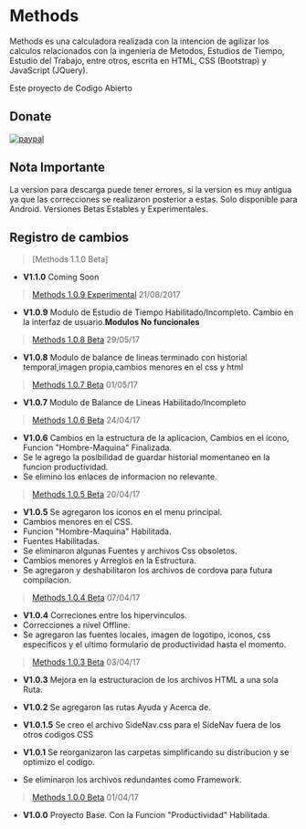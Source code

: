 # Methods
Methods es una calculadora realizada con la intencion de agilizar los calculos relacionados con la ingenieria de Metodos, Estudios de Tiempo, Estudio del Trabajo, entre otros, escrita en HTML, CSS (Bootstrap) y JavaScript (JQuery).

Este proyecto de Codigo Abierto

## Donate

[![paypal](https://www.paypalobjects.com/en_US/i/btn/btn_donateCC_LG.gif)](paypal.me/MetalSyntax)

## Nota Importante 

La version para descarga puede tener errores, si la version es muy antigua ya que las correcciones se realizaron posterior a estas. Solo disponible para Android. Versiones Betas Estables y Experimentales.

## Registro de cambios
> [Methods 1.1.0 Beta]

- **V1.1.0** Coming Soon

> [Methods 1.0.9 Experimental](http://skamason.com/6fAB) 21/08/2017

- **V1.0.9** Modulo de Estudio de Tiempo Habilitado/Incompleto. Cambio en la interfaz de usuario.**Modulos No funcionales**

> [Methods 1.0.8 Beta](http://adf.ly/1n048L) 29/05/17

- **V1.0.8** Modulo de balance de lineas terminado con historial temporal,imagen propia,cambios menores en el css y html 

> [Methods 1.0.7 Beta](http://adf.ly/1n047H) 01/05/17

- **V1.0.7** Modulo de Balance de Lineas Habilitado/Incompleto 

> [Methods 1.0.6 Beta](http://adf.ly/1n044a) 24/04/17

- **V1.0.6** Cambios en la estructura de la aplicacion, Cambios en el icono, Funcion "Hombre-Maquina" Finalizada.
- Se le agrego la posibilidad de guardar historial momentaneo en la funcion productividad. 
- Se elimino los enlaces de informacion no relevante. 

> [Methods 1.0.5 Beta](http://adf.ly/1n043d) 20/04/17

- **V1.0.5** Se agregaron los iconos en el menu principal. 
- Cambios menores en el CSS. 
- Funcion "Hombre-Maquina" Habilitada. 
- Fuentes Habilitadas. 
- Se eliminaron algunas Fuentes y archivos Css obsoletos. 
- Cambios menores y Arreglos en la Estructura. 
- Se agregaron y deshabilitaron los archivos de cordova para futura compilacion.

> [Methods 1.0.4 Beta](http://adf.ly/1n03wg) 07/04/17

- **V1.0.4** Correciones entre los hipervinculos.  
- Correcciones a nivel Offline. 
- Se agregaron las fuentes locales, imagen de logotipo, iconos, css especificos y el ultimo formulario de productividad hasta el momento. 

> [Methods 1.0.3 Beta](http://adf.ly/1n03u7) 03/04/17

- **V1.0.3** Mejora en la estructuracion de los archivos HTML a una sola Ruta. 

- **V1.0.2** Se agregaron las rutas Ayuda y Acerca de.

- **V1.0.1.5** Se creo el archivo SideNav.css para el SideNav fuera de los otros codigos CSS

- **V1.0.1** Se reorganizaron las carpetas simplificando su distribucion y se optimizo el codigo. 
- Se eliminaron los archivos redundantes como Framework.

> [Methods 1.0.0 Beta](http://adf.ly/1n03kd) 01/04/17

- **V1.0.0** Proyecto Base. Con la Funcion "Productividad" Habilitada. 
